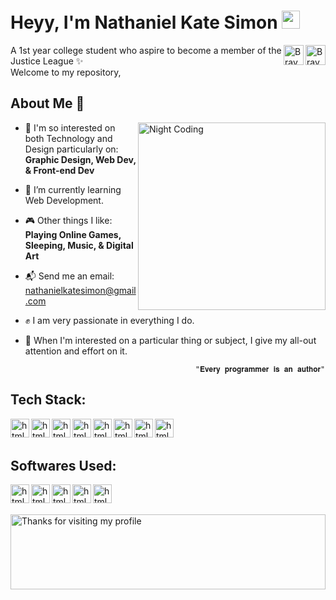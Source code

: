<h1><b>Heyy, I'm Nathaniel Kate Simon <img src="https://github.com/TheDudeThatCode/TheDudeThatCode/raw/master/Assets/Hi.gif" width="29px" style="max-width: 100%;"></b></h1>

<a href="https://github.com/studentOfYawn">
  <img align="right" alt="Braydon's Github" width="32px" src="https://raw.githubusercontent.com/braydonwang/braydonwang/main/github.svg" style="max-width: 100%;">
</a>
<a href="https://www.facebook.com/tantan.simon.1" rel="nofollow">
  <img align="right" alt="Braydon's Facebook" width="32px" src="https://raw.githubusercontent.com/braydonwang/braydonwang/main/facebook.svg" style="max-width: 100%;">
</a>

A 1st year college student who aspire to become a member of the Justice League ✨<br>
Welcome to my repository,<br>

<h2>About Me 🚀</h2>

<img alt="Night Coding" align="right" width="300px" src="https://media1.giphy.com/media/RbDKaczqWovIugyJmW/giphy.gif?cid=ecf05e47f5qjb8ydav7x7up8leyzlo1rk47i8lodafxtf0it&rid=giphy.gif&ct=g">

- 🚀 I'm so interested on both Technology and Design particularly on: <b>Graphic Design, Web Dev, & Front-end Dev</b><br>
- 🌱 I’m currently learning Web Development.<br>
- 🎮 Other things I like: <b>Playing Online Games, Sleeping, Music, & Digital Art</b><br>
- 📬 Send me an email:   <a href="">nathanielkatesimon@gmail.com</a><br>
- ✊ I am very passionate in everything I do. <br>
- 🙌 When I'm interested on a particular thing or subject, I give my all-out attention and effort on it.
   
                                            "𝐄𝐯𝐞𝐫𝐲 𝐩𝐫𝐨𝐠𝐫𝐚𝐦𝐦𝐞𝐫 𝐢𝐬 𝐚𝐧 𝐚𝐮𝐭𝐡𝐨𝐫"
 
<h2>Tech Stack:</h2>

<img align="left" alt="html5" width="30px" src="https://cdn.jsdelivr.net/gh/devicons/devicon/icons/c/c-original.svg" />
<img align="left" alt="html5" width="30px" src="https://cdn.jsdelivr.net/gh/devicons/devicon/icons/html5/html5-original.svg" />
<img align="left" alt="html5" width="30px" src="https://cdn.jsdelivr.net/gh/devicons/devicon/icons/css3/css3-original.svg" />
<img align="left" alt="html5" width="30px" src="https://cdn.jsdelivr.net/gh/devicons/devicon/icons/javascript/javascript-original.svg" />
<img align="left" alt="html5" width="30px" src="https://cdn.jsdelivr.net/gh/devicons/devicon/icons/bootstrap/bootstrap-original.svg" />
<img align="left" alt="html5" width="30px" src="https://cdn.jsdelivr.net/gh/devicons/devicon/icons/python/python-original.svg" />
<img align="left" alt="html5" width="30px" src="https://cdn.jsdelivr.net/gh/devicons/devicon/icons/nodejs/nodejs-original.svg" />
<img align="left" alt="html5" width="30px" src="https://cdn.jsdelivr.net/gh/devicons/devicon/icons/express/express-original.svg" />

<br/>
<br/>

<h2>Softwares Used:</h2>

<img align="left" alt="html5" width="30px" src="https://cdn.jsdelivr.net/gh/devicons/devicon/icons/photoshop/photoshop-plain.svg" />
<img align="left" alt="html5" width="30px" src="https://cdn.jsdelivr.net/gh/devicons/devicon/icons/inkscape/inkscape-plain.svg" />
<img align="left" alt="html5" width="30px" src="https://cdn.jsdelivr.net/gh/devicons/devicon/icons/vscode/vscode-original.svg" />
<img align="left" alt="html5" width="30px" src="https://cdn.jsdelivr.net/gh/devicons/devicon/icons/pycharm/pycharm-plain.svg" />
<img align="left" alt="html5" width="30px" src="https://cdn.jsdelivr.net/gh/devicons/devicon/icons/codepen/codepen-plain.svg" />

<br />
<br />




<a target="_blank" rel="noopener noreferrer" href="https://github.com/dibyendu415/dibyendu415/blob/master/marquee.svg"><img height="120" alt="Thanks for visiting my profile" width="100%" src="https://github.com/dibyendu415/dibyendu415/raw/master/marquee.svg" style="max-width: 100%;"></a>
